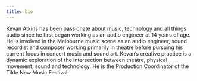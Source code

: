 ```yaml
---
title: bio
---
```


Kevan Atkins has been passionate about music, technology and all things audio since he first began working as an audio engineer at 14 years of age. He is involved in the Melbourne music scene as an audio engineer, sound recordist and composer working primarily in theatre before pursuing his current focus in concert music and sound art. Kevan’s creative practice is a dynamic exploration of the intersection between theatre, physical movement, sound and technology. He is the Production Coordinator of the Tilde New Music Festival.

